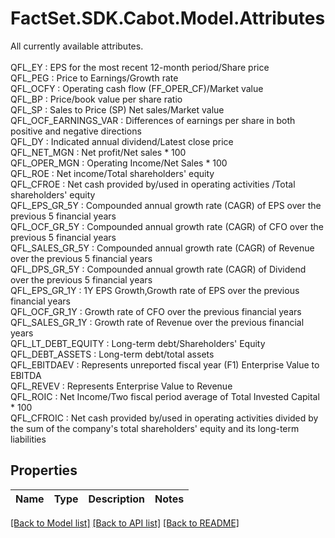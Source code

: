# FactSet.SDK.Cabot.Model.Attributes
All currently available attributes.<br/><br/>QFL_EY : EPS for the most recent 12-month period/Share price<br/>QFL_PEG : Price to Earnings/Growth rate<br/>QFL_OCFY : Operating cash flow (FF_OPER_CF)/Market value<br/>QFL_BP : Price/book value per share ratio<br/>QFL_SP : Sales to Price (SP) Net sales/Market value<br/>QFL_OCF_EARNINGS_VAR : Differences of earnings per share in both positive and negative directions<br/>QFL_DY : Indicated annual dividend/Latest close price<br/>QFL_NET_MGN : Net profit/Net sales * 100<br/>QFL_OPER_MGN : Operating Income/Net Sales * 100<br/>QFL_ROE : Net income/Total shareholders' equity<br/>QFL_CFROE : Net cash provided by/used in operating activities /Total shareholders' equity<br/>QFL_EPS_GR_5Y : Compounded annual growth rate (CAGR) of EPS over the previous 5 financial years<br/>QFL_OCF_GR_5Y : Compounded annual growth rate (CAGR) of CFO over the previous 5 financial years<br/>QFL_SALES_GR_5Y : Compounded annual growth rate (CAGR) of Revenue over the previous 5 financial years<br/>QFL_DPS_GR_5Y : Compounded annual growth rate (CAGR) of Dividend over the previous 5 financial years<br/>QFL_EPS_GR_1Y : 1Y EPS Growth,Growth rate of EPS over the previous financial years<br/>QFL_OCF_GR_1Y : Growth rate of CFO over the previous financial years<br/>QFL_SALES_GR_1Y : Growth rate of Revenue over the previous financial years<br/>QFL_LT_DEBT_EQUITY : Long-term debt/Shareholders' Equity<br/>QFL_DEBT_ASSETS : Long-term debt/total assets<br/>QFL_EBITDAEV : Represents unreported fiscal year (F1) Enterprise Value to EBITDA<br/>QFL_REVEV : Represents Enterprise Value to Revenue<br/>QFL_ROIC : Net Income/Two fiscal period average of Total Invested Capital * 100<br/>QFL_CFROIC : Net cash provided by/used in operating activities divided by the sum of the company's total shareholders' equity and its long-term liabilities<br/>

## Properties

Name | Type | Description | Notes
------------ | ------------- | ------------- | -------------

[[Back to Model list]](../README.md#documentation-for-models) [[Back to API list]](../README.md#documentation-for-api-endpoints) [[Back to README]](../README.md)

